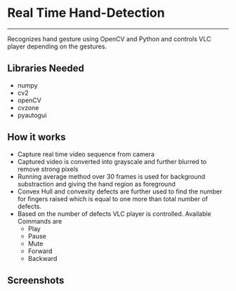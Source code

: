 # Real Time Hand-Detection

----------------------------------------------------------------------------------------------------------------------------

Recognizes hand gesture using OpenCV and Python and controls VLC player depending on the gestures.

## Libraries Needed
- numpy
- cv2
- openCV
- cvzone
- pyautogui

## How it works
- Capture real time video sequence from camera
- Captured video is converted into grayscale and further blurred to remove strong pixels
- Running average method over 30 frames is used for background substraction and giving the hand region as foreground
- Convex Hull and convexity defects are further used to find the number for fingers raised which is equal to one more than total number of defects.
- Based on the number of defects VLC player is controlled. Available Commands are
  - Play
  - Pause
  - Mute
  - Forward
  - Backward

## Screenshots
